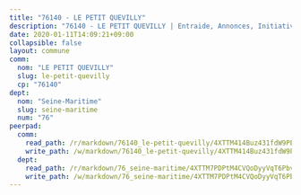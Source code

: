 ```yaml
---
title: "76140 - LE PETIT QUEVILLY"
description: "76140 - LE PETIT QUEVILLY | Entraide, Annonces, Initiatives"
date: 2020-01-11T14:09:21+09:00
collapsible: false
layout: commune
comm:
  nom: "LE PETIT QUEVILLY"
  slug: le-petit-quevilly
  cp: "76140"
dept:
  nom: "Seine-Maritime"
  slug: seine-maritime
  num: "76"
peerpad:
  comm:
    read_path: /r/markdown/76140_le-petit-quevilly/4XTTM414Buz431fdW9PEacKMGyLecjS8fxWeJ281jqzjSYQdS
    write_path: /w/markdown/76140_le-petit-quevilly/4XTTM414Buz431fdW9PEacKMGyLecjS8fxWeJ281jqzjSYQdS-K3TgV7Z1caQDvJp1Rz38mX7UV6DWLQZPRrTDgzQ3sYjw8sHcmgoUaFeYiNVW6fvBMTJXBY7d1WPkDJogEa2EPCeAvcfxmMSgqyqVtEe8i3S7xaGzALyRtySQkNQZXLJnztV8z96C
  dept:
    read_path: /r/markdown/76_seine-maritime/4XTTM7PDPtM4CVQoDyyVqT6Pbvj1SVtndpXJdTDsc7xwdMTdt
    write_path: /w/markdown/76_seine-maritime/4XTTM7PDPtM4CVQoDyyVqT6Pbvj1SVtndpXJdTDsc7xwdMTdt-K3TgUmo7Qwp8ZQz8qKFjC8WCY27ypEpX2c8BXeSV9rrPY1zRZn2SrYwkBXF8VnHkcepiXsccFfKHYuT2JNgSMXxLRaUGRu6o5B3BB15nZxEho97cTz3yC4eRTX4hZM1hcyAZrn8r
---
```


